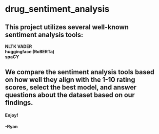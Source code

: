 # drug_sentiment_analysis

## This project utilizes several well-known sentiment analysis tools:

**NLTK VADER**<br>
**huggingface (RoBERTa)**<br>
**spaCY**<br>

## We compare the sentiment analysis tools based on how well they align with the 1-10 rating scores, select the best model, and answer questions about the dataset based on our findings.


#### Enjoy! 

#### -Ryan
